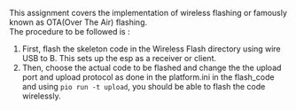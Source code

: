 This assignment covers the implementation of wireless flashing or famously known as OTA(Over The Air) flashing.<br>
The procedure to be followed is :
1. First, flash the skeleton code in the Wireless Flash directory using wire USB to B. This sets up the esp as a receiver or client.
2. Then, choose the actual code to be flashed and change the the upload port and upload protocol as done in the platform.ini in the flash_code and using `pio run -t upload`, you should be able to flash the code wirelessly. 

